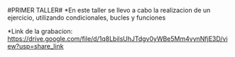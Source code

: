 #PRIMER TALLER#
*En este taller se llevo a cabo la realizacion de un ejercicio, utilizando condicionales, bucles y funciones


*Link de la grabacion:  https://drive.google.com/file/d/1q8LbilsUhJTdgv0yWBe5Mm4vynNfjE3D/view?usp=share_link

